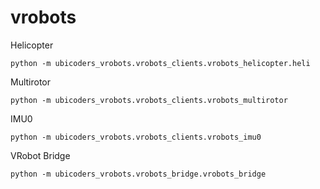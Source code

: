 # vrobots

Helicopter

```
python -m ubicoders_vrobots.vrobots_clients.vrobots_helicopter.heli
```

Multirotor

```
python -m ubicoders_vrobots.vrobots_clients.vrobots_multirotor
```

IMU0

```
python -m ubicoders_vrobots.vrobots_clients.vrobots_imu0
```

VRobot Bridge

```
python -m ubicoders_vrobots.vrobots_bridge.vrobots_bridge
```
